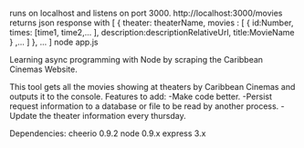 runs on localhost and listens on port 3000.
http://localhost:3000/movies returns json response with
[
	{
	theater: theaterName,
	movies : [
			{
				id:Number,
				times: [time1, time2,... ],
				description:descriptionRelativeUrl,
				title:MovieName
			}
			,...
		 ]
	},
	...
]
node app.js

Learning async programming with Node by scraping the Caribbean Cinemas Website.

This tool gets all the movies showing at theaters by Caribbean Cinemas and outputs it to the console.
Features to add:
-Make code better.
-Persist request information to a database or file to be read by another process.
-Update the theater information every thursday.


Dependencies:
	cheerio 0.9.2
	node 0.9.x 
	express 3.x